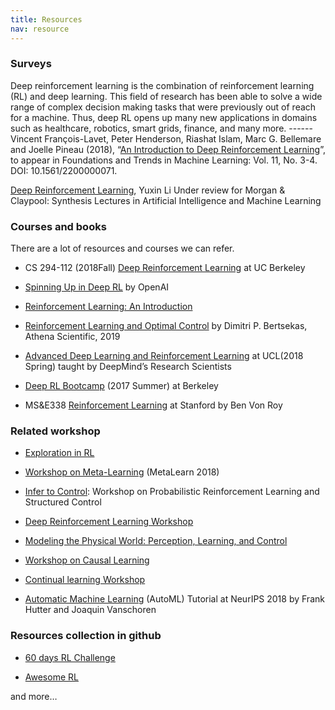```yaml
---
title: Resources
nav: resource
---
```


### Surveys

Deep reinforcement learning is the combination of reinforcement learning (RL) and deep learning.
This field of research has been able to solve a wide range of complex decision making tasks that were previously out of reach for a machine.
Thus, deep RL opens up many new applications in domains such as healthcare, robotics, smart grids, finance, and many more. ------ Vincent François-Lavet, Peter Henderson, Riashat Islam, Marc G. Bellemare and Joelle Pineau (2018), “[An Introduction to Deep Reinforcement Learning](https://arxiv.org/abs/1811.12560)”, to appear in Foundations and Trends in Machine Learning: Vol. 11, No. 3-4. DOI: 10.1561/2200000071.

[Deep Reinforcement Learning](https://arxiv.org/abs/1810.06339), Yuxin Li Under review for Morgan & Claypool: Synthesis Lectures in Artificial Intelligence and Machine Learning


### Courses and books

There are a lot of resources and courses we can refer.
- CS 294-112 (2018Fall) [Deep Reinforcement Learning]((http://rail.eecs.berkeley.edu/deeprlcourse/)) at UC Berkeley
 
- [Spinning Up in Deep RL](https://spinningup.openai.com/en/latest/) by OpenAI

- [Reinforcement Learning: An Introduction](http://incompleteideas.net/book/the-book.html)

- [Reinforcement Learning and Optimal Control](http://web.mit.edu/dimitrib/www/RLbook.html) by Dimitri P. Bertsekas, Athena Scientific, 2019

- [Advanced Deep Learning and Reinforcement Learning](https://github.com/enggen/DeepMind-Advanced-Deep-Learning-and-Reinforcement-Learning) at UCL(2018 Spring) taught by DeepMind’s Research Scientists
 
- [Deep RL Bootcamp](https://sites.google.com/view/deep-rl-bootcamp/lectures) (2017 Summer) at Berkeley
 
- MS&E338 [Reinforcement Learning](https://web.stanford.edu/class/msande338/) at Stanford by Ben Von Roy

### Related workshop

- [Exploration in RL](https://sites.google.com/view/erl-2018/home)

- [Workshop on Meta-Learning](http://metalearning.ml/2018/) (MetaLearn 2018)

- [Infer to Control](https://sites.google.com/view/infer2control-nips2018): Workshop on Probabilistic Reinforcement Learning and Structured Control

- [Deep Reinforcement Learning Workshop](https://sites.google.com/view/deep-rl-workshop-nips-2018/home)

- [Modeling the Physical World: Perception, Learning, and Control](http://phys2018.csail.mit.edu/program.html)

- [Workshop on Causal Learning](https://sites.google.com/view/nips2018causallearning/home)

- [Continual learning Workshop](https://sites.google.com/view/continual2018/home)

- [Automatic Machine Learning](https://www.automl.org/events/) (AutoML) Tutorial at NeurIPS 2018 by Frank Hutter and Joaquin Vanschoren


### Resources collection in github

- [60 days RL Challenge](https://github.com/andri27-ts/60_Days_RL_Challenge)

- [Awesome RL](https://github.com/aikorea/awesome-rl)

and more…
